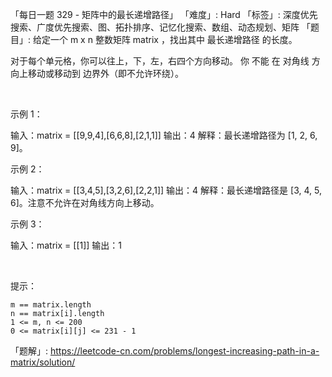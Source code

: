 「每日一题 329 - 矩阵中的最长递增路径」
「难度」: Hard
「标签」: 深度优先搜索、广度优先搜索、图、拓扑排序、记忆化搜索、数组、动态规划、矩阵
「题目」: 给定一个 m x n 整数矩阵 matrix ，找出其中 最长递增路径 的长度。

对于每个单元格，你可以往上，下，左，右四个方向移动。 你 不能 在 对角线 方向上移动或移动到 边界外（即不允许环绕）。

 

示例 1：

输入：matrix = [[9,9,4],[6,6,8],[2,1,1]]
输出：4 
解释：最长递增路径为 [1, 2, 6, 9]。

示例 2：

输入：matrix = [[3,4,5],[3,2,6],[2,2,1]]
输出：4 
解释：最长递增路径是 [3, 4, 5, 6]。注意不允许在对角线方向上移动。


示例 3：

输入：matrix = [[1]]
输出：1


 

提示：


	m == matrix.length
	n == matrix[i].length
	1 <= m, n <= 200
	0 <= matrix[i][j] <= 231 - 1



「题解」: https://leetcode-cn.com/problems/longest-increasing-path-in-a-matrix/solution/